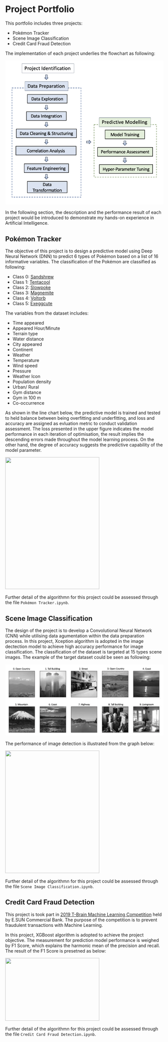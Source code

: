 # Project Portfolio

This portfolio includes three  projects:  

* Pokémon Tracker
* Scene Image Classification
* Credit Card Fraud Detection

The implementation of each project underlies the
flowchart as following: 

![](Material/Flowchart.png)

In the following section, the description and the performance result of each project would be introduced to demonstrate my hands-on experience in Artificial Intelligence.

## Pokémon Tracker
The objective of this project is to design a predictive model using Deep Neural Network (DNN) to predict 6 types of Pokémon based on a list of 16 informative variables. The classification of the Pokémon are classified as following:

- Class 0: [Sandshrew](https://bulbapedia.bulbagarden.net/wiki/Sandshrew_(Pokémon))
- Class 1: [Tentacool](https://bulbapedia.bulbagarden.net/wiki/Tentacool_(Pokémon))
- Class 2: [Slowpoke](https://bulbapedia.bulbagarden.net/wiki/Slowpoke_(Pokémon))
- Class 3: [Magnemite](https://bulbapedia.bulbagarden.net/wiki/Magnemite_(Pokémon))
- Class 4: [Voltorb](https://bulbapedia.bulbagarden.net/wiki/Voltorb_(Pokémon))
- Class 5: [Exeggcute](https://bulbapedia.bulbagarden.net/wiki/Exeggcute_(Pokémon))

The variables from the dataset includes:

- Time appeared 
- Appeared Hour/Minute
- Terrain type
- Water distance
- City appeared
- Continent
- Weather
- Temperature
- Wind speed
- Pressure
- Weather Icon
- Population density
- Urban/ Rural
- Gym distance
- Gym in 100 m
- Co-occurrence

As shown in the line chart below, the predictive model is trained and tested to held balance between being overfitting and underfitting, and loss and accuracy are assigned as evluation metric to conduct validation assessment. The loss presented in the upper figure indicates the model performance in each iteration of optimisation, the result implies the descending errors made throughout the model learning process. On the other hand, the degree of accuracy suggests the predictive capability of the model parameter.

<img src="https://github.com/HsxinDy/Hsin-Yi/blob/4006c8b5a47d7ff031d36423937cf9c05958c582/Material/Poke%CC%81mon%20Tracker%20Result.png" width="300" height="420">

Further detail of the algorithmn for this project could be assessed through the file `Pokémon Tracker.ipynb`.

## Scene Image Classification
The design of the project is to develop a Convolutional Neural Network (CNN) while utilising data agumentation within the data preparation process. In this project, Xception algorithm is adopted in the image dectection model to achieve high accuracy performance for image classification. The classification of the dataset is targeted at 15 types scene images. The example of the target dataset could be seen as following:

![](Material/CNN.png)

The performance of image detection is illustrated from the graph below: 

<img src="https://github.com/HsxinDy/Hsin-Yi/blob/4006c8b5a47d7ff031d36423937cf9c05958c582/Material/Image%20Detection%20Result.png" width="300" height="390">


Further detail of the algorithmn for this project could be assessed through the file `Scene Image Classification.ipynb`.

## Credit Card Fraud Detection
This project is took part in [2019 T-Brain Machine Learning Competition](https://tbrain.trendmicro.com.tw/Competitions/Details/10) held by E.SUN Commercial Bank. The purpose of the competition is to prevent fraudulent transactions with Machine Learning. 

In this project, XGBoost algorithm is adopted to achieve the project objective. The measurement for prediction model performance is weighed by F1 Score, which explains the harmonic mean of the precision and recall. The result of the F1 Score is presetned as below:

<img src="https://github.com/HsxinDy/Hsin-Yi/blob/b4075a6a58d5328bd97305725c46c2a0175f8c03/Material/Credit%20Card%20Fraud%20Detection%20Result.png" width="300" height="200">

Further detail of the algorithmn for this project could be assessed through the file `Credit Card Fraud Detection.ipynb`.


